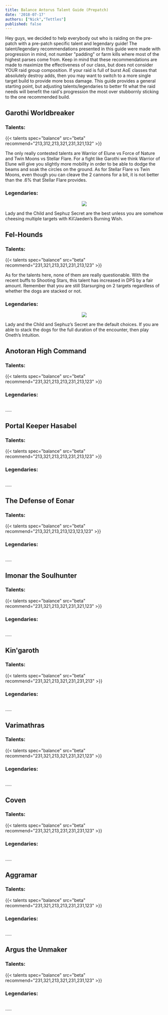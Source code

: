 ```yaml
---
title: Balance Antorus Talent Guide (Prepatch)
date: '2018-07-17'
authors: ["Nick","Tettles"]
published: false
---
```


Hey guys, we decided to help everybody out who is raiding on the pre-patch with a pre-patch specific talent and legendary guide! The talent/legendary recommendations presented in this guide were made with progression in mind, not number "padding" or farm kills where most of the highest parses come from.  Keep in mind that these recommendations are made to maximize the effectiveness of our class, but does not consider YOUR raid group composition.  If your raid is full of burst AoE classes that absolutely destroy adds, then you may want to switch to a more single target build to provide more boss damage.  This guide provides a general starting point, but adjusting talents/legendaries to better fit what the raid needs will benefit the raid's progression the most over stubbornly sticking to the one recommended build.


## Garothi Worldbreaker

### Talents:

{{< talents spec="balance" src="beta" recommend="213,312,213,321,231,321,132" >}}

The only really contested talents are Warrior of Elune vs Force of Nature and Twin Moons vs Stellar Flare. For a fight like Garothi we think Warrior of Elune will give you slightly more mobility in order to be able to dodge the beams and soak the circles on the ground. As for Stellar Flare vs Twin Moons, even though you can cleave the 2 cannons for a bit, it is not better than the .6% that Stellar Flare provides.

### Legendaries:

<center>
        <img src="https://puu.sh/AYbMc/26e101759c.png" ></img>
</center>

Lady and the Child and Sephuz Secret are the best unless you are somehow cheesing multiple targets with Kil’Jaeden’s Burning Wish.


## Fel-Hounds

### Talents:

{{< talents spec="balance" src="beta" recommend="231,321,213,321,231,213,123" >}}

As for the talents here, none of them are really questionable. With the recent buffs to Shooting Stars, this talent has increased in DPS by a fair amount. Remember that you are still Starsurging on 2 targets regardless of whether the dogs are stacked or not.

### Legendaries:

<center>
        <img src="https://puu.sh/AYbTo/11ceb4541d.png" ></img>
</center>

Lady and the Child and Sephuz’s Secret are the default choices. If you are able to stack the dogs for the full duration of the encounter, then play Oneth’s Intuition.

## Anotoran High Command

### Talents:

{{< talents spec="balance" src="beta" recommend="231,321,213,213,231,213,123" >}}

### Legendaries:

<center>
        <img src="" ></img>
</center>

.....

## Portal Keeper Hasabel

### Talents:

{{< talents spec="balance" src="beta" recommend="213,321,213,213,231,213,123" >}}

### Legendaries:

<center>
        <img src="" ></img>
</center>

.....

## The Defense of Eonar

### Talents:

{{< talents spec="balance" src="beta" recommend="213,321,213,213,123,123,123" >}}

### Legendaries:

<center>
        <img src="" ></img>
</center>

.....

## Imonar the Soulhunter

### Talents:

{{< talents spec="balance" src="beta" recommend="231,321,213,321,231,321,123" >}}

### Legendaries:

<center>
        <img src="" ></img>
</center>

.....

## Kin'garoth

### Talents:

{{< talents spec="balance" src="beta" recommend="231,321,213,321,231,231,213" >}}

### Legendaries:

<center>
        <img src="" ></img>
</center>

.....

## Varimathras

### Talents:

{{< talents spec="balance" src="beta" recommend="231,321,213,321,231,321,123" >}}

### Legendaries:

<center>
        <img src="" ></img>
</center>

.....

## Coven

### Talents:

{{< talents spec="balance" src="beta" recommend="231,321,213,231,231,231,123" >}}

### Legendaries:

<center>
        <img src="" ></img>
</center>

.....

## Aggramar

### Talents:

{{< talents spec="balance" src="beta" recommend="231,321,213,213,231,231,123" >}}

### Legendaries:

<center>
        <img src="" ></img>
</center>

.....

## Argus the Unmaker

### Talents:

{{< talents spec="balance" src="beta" recommend="231,321,213,321,231,231,123" >}}

### Legendaries:

<center>
        <img src="" ></img>
</center>

.....
